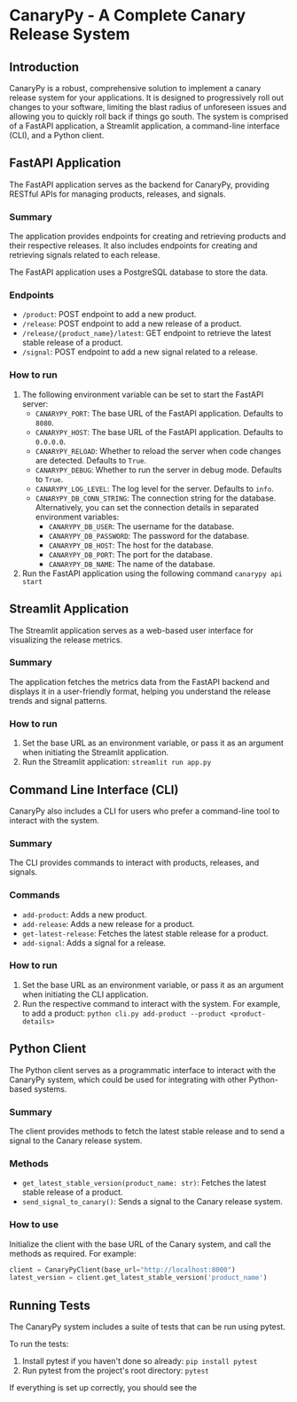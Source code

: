# CanaryPy - A Complete Canary Release System

## Introduction

CanaryPy is a robust, comprehensive solution to implement a canary release system for your applications. It is designed to progressively roll out changes to your software, limiting the blast radius of unforeseen issues and allowing you to quickly roll back if things go south. The system is comprised of a FastAPI application, a Streamlit application, a command-line interface (CLI), and a Python client.

## FastAPI Application

The FastAPI application serves as the backend for CanaryPy, providing RESTful APIs for managing products, releases, and signals.

### Summary

The application provides endpoints for creating and retrieving products and their respective releases. It also includes endpoints for creating and retrieving signals related to each release.

The FastAPI application uses a PostgreSQL database to store the data. 

### Endpoints

- `/product`: POST endpoint to add a new product.
- `/release`: POST endpoint to add a new release of a product.
- `/release/{product_name}/latest`: GET endpoint to retrieve the latest stable release of a product.
- `/signal`: POST endpoint to add a new signal related to a release.

### How to run

1. The following environment variable can be set to start the FastAPI server:
   * `CANARYPY_PORT`: The base URL of the FastAPI application. Defaults to `8080`.
   * `CANARYPY_HOST`: The base URL of the FastAPI application. Defaults to `0.0.0.0`.
   * `CANARYPY_RELOAD`: Whether to reload the server when code changes are detected. Defaults to `True`.
   * `CANARYPY_DEBUG`: Whether to run the server in debug mode. Defaults to `True`.
   * `CANARYPY_LOG_LEVEL`: The log level for the server. Defaults to `info`.
   * `CANARYPY_DB_CONN_STRING`: The connection string for the database. Alternatively, you can set the connection details in separated environment variables:
     * `CANARYPY_DB_USER`: The username for the database.
     * `CANARYPY_DB_PASSWORD`: The password for the database.
     * `CANARYPY_DB_HOST`: The host for the database.
     * `CANARYPY_DB_PORT`: The port for the database.
     * `CANARYPY_DB_NAME`: The name of the database.
2. Run the FastAPI application using the following command `canarypy api start`

## Streamlit Application

The Streamlit application serves as a web-based user interface for visualizing the release metrics.

### Summary

The application fetches the metrics data from the FastAPI backend and displays it in a user-friendly format, helping you understand the release trends and signal patterns.

### How to run

1. Set the base URL as an environment variable, or pass it as an argument when initiating the Streamlit application.
2. Run the Streamlit application: `streamlit run app.py`

## Command Line Interface (CLI)

CanaryPy also includes a CLI for users who prefer a command-line tool to interact with the system.

### Summary

The CLI provides commands to interact with products, releases, and signals.

### Commands

- `add-product`: Adds a new product.
- `add-release`: Adds a new release for a product.
- `get-latest-release`: Fetches the latest stable release for a product.
- `add-signal`: Adds a signal for a release.

### How to run

1. Set the base URL as an environment variable, or pass it as an argument when initiating the CLI application.
2. Run the respective command to interact with the system. For example, to add a product: `python cli.py add-product --product <product-details>`

## Python Client

The Python client serves as a programmatic interface to interact with the CanaryPy system, which could be used for integrating with other Python-based systems.

### Summary

The client provides methods to fetch the latest stable release and to send a signal to the Canary release system.

### Methods

- `get_latest_stable_version(product_name: str)`: Fetches the latest stable release of a product.
- `send_signal_to_canary()`: Sends a signal to the Canary release system.

### How to use

Initialize the client with the base URL of the Canary system, and call the methods as required. For example:

```python
client = CanaryPyClient(base_url="http://localhost:8000")
latest_version = client.get_latest_stable_version('product_name')
```

## Running Tests

The CanaryPy system includes a suite of tests that can be run using pytest.

To run the tests:

1. Install pytest if you haven't done so already: `pip install pytest`
2. Run pytest from the project's root directory: `pytest`

If everything is set up correctly, you should see the